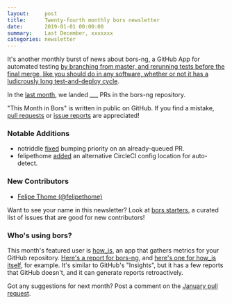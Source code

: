 ```yaml
---
layout:     post
title:      Twenty-fourth monthly bors newsletter
date:       2019-01-01 00:00:00
summary:    Last December, xxxxxxx
categories: newsletter
---
```


It's another monthly burst of news about bors-ng, a GitHub App for automated testing
[by branching from master, and rerunning tests before the final merge, like you should do in any software, whether or not it has a ludicrously long test-and-deploy cycle](https://news.ycombinator.com/item?id=18463075).

In the [last month](https://github.com/bors-ng/bors-ng/pulls?utf8=%E2%9C%93&q=is%3Apr%20is%3Aclosed%20closed%3A2018-12-01..2018-12-31),
we landed ___ PRs in the bors-ng repository.

"This Month in Bors" is written in public on GitHub.
If you find a mistake, [pull requests] or [issue reports] are appreciated!

[pull requests]: https://github.com/bors-ng/bors-ng.github.io/pulls
[issue reports]: https://github.com/bors-ng/bors-ng.github.io/issues


### Notable Additions

* notriddle [fixed](https://github.com/bors-ng/bors-ng/pull/563) bumping priority on an already-queued PR.
* felipethome [added](https://github.com/bors-ng/bors-ng/pull/565) an alternative CircleCI config location for auto-detect.


### New Contributors

* [Felipe Thome (@felipethome)](https://github.com/felipethome)

Want to see your name in this newsletter? Look at [bors starters](https://bors.tech/starters/), a curated list of issues that are good for new contributors!


### Who's using bors?

This month's featured user is [how\_is](https://github.com/how-is/how_is), an app that gathers metrics for your GitHub repository. [Here's a report for bors-ng](https://bors.tech/newsletter/2018/01/01/tmib-24/report.html), and [here's one for how\_is itself](https://how-is.github.io/manual-reports/how_is/2017/07/02/report.html), for example. It's similar to GitHub's "Insights", but it has a few reports that GitHub doesn't, and it can generate reports retroactively.

Got any suggestions for next month?
Post a comment on the [January pull request](https://github.com/bors-ng/bors-ng.github.io/pull/___).

